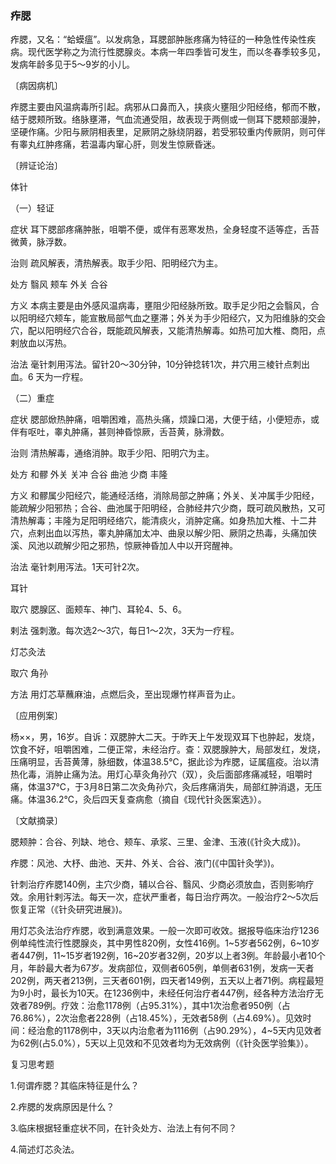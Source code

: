 ### 痄腮

痄腮，又名：“蛤蟆瘟”。以发病急，耳腮部肿胀疼痛为特征的一种急性传染性疾病。现代医学称之为流行性腮腺炎。本病一年四季皆可发生，而以冬春季较多见，发病年龄多见于5～9岁的小儿。

〔病因病机〕

痄腮主要由风温病毒所引起。病邪从口鼻而入，挟痰火壅阻少阳经络，郁而不散，结于腮颊所致。络脉壅滞，气血流通受阻，故表现于两侧或一侧耳下腮颊部漫肿，坚硬作痛。少阳与厥阴相表里，足厥阴之脉绕阴器，若受邪较重内传厥阴，则可伴有睾丸红肿疼痛，若温毒内窜心肝，则发生惊厥昏迷。

〔辨证论治〕

体针

（一）轻证

症状  耳下腮部疼痛肿胀，咀嚼不便，或伴有恶寒发热，全身轻度不适等症，舌苔微黄，脉浮数。

治则  疏风解表，清热解表。取手少阳、阳明经穴为主。

处方  翳风  颊车  外关  合谷

方义  本病主要是由外感风温病毒，壅阻少阳经脉所致。取手足少阳之会翳风，合以阳明经穴颊车，能宣散局部气血之壅滞；外关为手少阳经穴，又为阳维脉的交会穴，配以阳明经穴合谷，既能疏风解表，又能清热解毒。如热可加大椎、商阳，点剌放血以泻热。

治法  毫针刺用泻法。留针20～30分钟，10分钟捻转1次，井穴用三棱针点刺出血。6 天为一疗程。

（二）重症

症状  腮部焮热肿痛，咀嚼困难，高热头痛，烦躁口渴，大便于结，小便短赤，或伴有呕吐，睾丸肿痛，甚则神昏惊厥，舌苔黄，脉滑数。

治则  清热解毒，通络消肿。取手少阳、阳明穴为主。

处方  和髎  外关  关冲  合谷  曲池  少商  丰隆

方义  和髎属少阳经穴，能通经活络，消除局部之肿痛；外关、关冲属手少阳经，能疏解少阳邪热；合谷、曲池属于阳明经，合肺经井穴少商，既可疏风散热，又可清热解毒；丰隆为足阳明经络穴，能清痰火，消肿定痛。如身热加大椎、十二井穴，点剌出血以泻热，睾丸肿痛加太冲、曲泉以解少阳、厥阴之热毒，头痛加侠溪、风池以疏解少阳之邪热，惊厥神昏加人中以开窍醒神。

治法  毫针刺用泻法。1天可针2次。

耳针

取穴  腮腺区、面颊车、神门、耳轮4、5、6。

剌法  强刺激。每次选2～3穴，每日1～2次，3天为一疗程。

灯芯灸法

取穴  角孙

方法  用灯芯草蘸麻油，点燃后灸，至出现爆竹样声音为止。

〔应用例案〕

杨××，男，16岁。自诉：双腮肿大二天。于昨天上午发现双耳下也肿起，发烧，饮食不好，咀嚼困难，二便正常，未经治疗。查：双腮腺肿大，局部发红，发烧，压痛明显，舌苔黄薄，脉细数，体温38.5℃，据此诊为痄腮，证属瘟疫。治以清热化毒，消肿止痛为法。用灯心草灸角孙穴（双），灸后面部疼痛减轻，咀嚼时痛，体温37℃，于3月8日第二次灸角孙穴，灸后疼痛消失，局部红肿消退，无压痛。体温36.2℃，灸后四天复查病愈（摘自《现代针灸医案选》）。

〔文献摘录〕

腮颊肿：合谷、列缺、地仓、颊车、承浆、三里、金津、玉液(《针灸大成》)。

痄腮：风池、大杼、曲池、天井、外关、合谷、液门(《中国针灸学》)。

针刺治疗痄腮140例，主穴少商，辅以合谷、翳风、少商必须放血，否则影响疗效。余用针剌泻法。每天一次，症状严重者，每日治疗两次。一般治疗2～5次后恢复正常（《针灸研究进展》)。

用灯芯灸法治疗痄腮，收到满意效果。一般一次即可收效。据报导临床治疗1236例单纯性流行性腮腺炎，其中男性820例，女性416例。1~5岁者562例，6~10岁者447例，11~15岁者192例，16~20岁者32例，20岁以上者3例。年龄最小者10个月，年龄最大者为67岁。发病部位，双侧者605例，单侧者631例，发病一天者202例，两天者213例，三天者601例，四天者149例，五天以上者71例。病程最短为9小时，最长为10天。在1236例中，未经任何治疗者447例，经各种方法治疗无效者789例。疗效：治愈1178例（占95.31%），其中1次治愈者950例（占76.86%），2次治愈者228例（占18.45%），无效者58例（占4.69%）。见效时间：经治愈的1178例中，3天以内治愈者为1116例（占90.29%），4~5天内见效者为62例(占5.0%），5天以上见效和不见效者均为无效病例（《针灸医学验集》）。

复习思考题

1.何谓痄腮？其临床特征是什么？

2.痄腮的发病原因是什么？

3.临床根据轻重症状不同，在针灸处方、治法上有何不同？

4.简述灯芯灸法。
